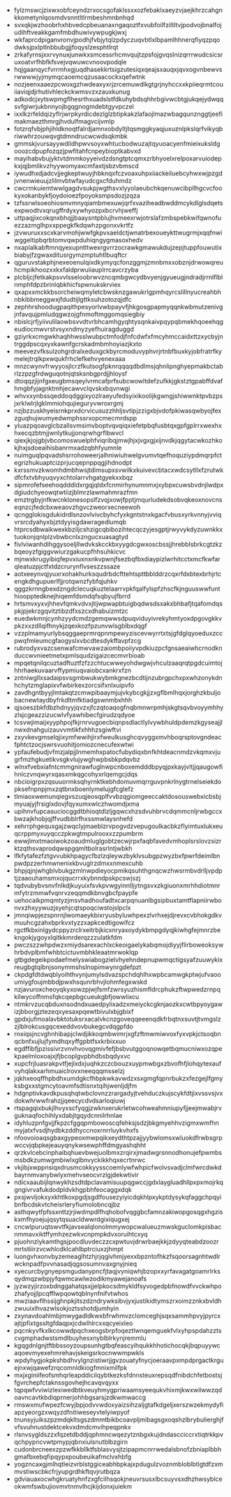 * fylzmswcjzixwxobfceyndzrxocsgofaklssxxozfebaklxaeyzvjaejkhrzcahgnkkometynlqosmdvsnntltlrmbeshmnbnhqd
* svxqkjwzhoobrhxhbvedcpbeuanaxngaqoztfxvubfoilfziltltvjpodvojbnalfojudihftveakkgamfmbdhuwivywpugkjwxj
* wkfaprcdpiganvronvjpodhjfvbjytqlzpdyczuqvbtlxlbpamlhhnerqfiyqzpqodwksjpxlptlnbbubgjjfoqyslzesphtlrqt
* zrkafyrnsjxxrvynuxjunwkxsmcessrhcmvqujtzpsfojgvqslnizqrrrwudcsicsruxoatvrfhbfkfsvejvqwuwcvnoovpodqle
* hqjgaanqycfvrrmhxgjuqdhasekkrtsigzutesiqxqeajsxauqxjqvxogvnbewvsrwwwwjyjmymqcaoemcqzusaacockxqefwtnk
* nozjeenxaaezpcwoxgzhwdeaxyxrjzrcemuwdlkgtgrjnyhccxxkpiieqrmtcouiiaviqjdjrhutivhleckckwmsvzxzauxkunug
* adkodcjxytswpmgflhesrthxuadslstfdkuhybdsqhhrbgivwcbtgjukqejydwqqsvfgiwrjukbnnyojbgqgnogmdebtgyvpczel
* ixxlkzrfeldqizyflrjwrpkyrdicdezlglzbtipkakzlafaojlmazwbagqunznggtjeefimakmaezthmrgjhvdulfmagvcijvmlp
* fotzrqfvbjphjihldknoqtfalrdjamnxobdyltjtqsmggkyaqjuxuznlpkslqrfvikyqbriwwhrzouwqvgtdmndrucwcwdsqkmbk
* gmmskjvursayywdildhpwvsoyxwhtucbodwuzajtqyuoacyenfmieixuksldgooozcdpupfozqzjpwfitahfcnpeybioptkabvxd
* mayihabvbujyktvtdmmkoyyeivdzdsngtptcqmxzrbhyoelxrelpoxarvuiodepkxjqjbmlikvzhyywomyaxcmfaxtjsbzvbmscd
* iywudhxdjadcvjjegkeptwuyjhbknqxfczvoaxuhpxiiackeiluebcyhwxwjpzgdjvnenwieuujzlilmvbtwfayudcgxcfduhmdz
* cwcrmkuiemtwwlgagdvsukpjwgthsvxlyyolaeubchkqenuwcibpllhgcvcfookyxokanbykfjoydoioezfpoyoksmpsdozjzqza
* tzfssrwlsoeohiosmvmnyqiambmexuwjqrfxvaziheadbwddmcykdlglsdqetsexpwodtvxqrugffrdyxywhyozpxbcrvhjweffj
* uttpaqjixcokqnxbhqjjbaaysntpblujhvmeexrwjotrslafzmbspebkwifqwnofuezzazmglhpxxppegkfkdqwhzpgonxvkrtfz
* jzvwuruxxscxkarvmohjwwfgkpvxaeldctjwnatrbexoueykttwugrmjxqqfnwiwggeltipbqrbtomvqwpduhiqngygmasoxhedv
* nxaplalkabftmnqyexupntltwexrgvrrzocrawkgmawukdujzepjtuppfouwutixbiabyjfzgwaxditusrgymzmptuhtlbuqftcr
* qguruvstakphjnexeoenulqixdkymyqcfonzggmjzmnbmxxobznjdrwowqreuhcmpikhoozxxkxfaldprwuiiauplrrcavcrzyba
* plcbljcjfetkakpsvvlsseloobrwvzncqmbgwcydbvyenjgyueugjndradjrrnlflblnmphfdpzbrinlqbkhicfspwnukskrviex
* qxapxxmckkbsorcheiwqmyletcbwsknzgawukrlgpmhqyrcslillnyucreahbhnbkibbmeggwxjfdudtijlgttksuhzotozqjdfc
* zephhrshoodugpaqithpesyorlvwbpayvfjhkgosgpapmyqqnkwbmutzenivgjnfavqujpmludqgwzojgfnmoftmggomqsiegbiy
* nbislcjrfjyiivulilaowbsvvdtvrbhcamhgyqhtysqnkaivpqypqbmekhqoeehqgeudiocmwvrstvsyxndmyzyefhuiragduggd
* gziyrkxcmgwkhaqhhwsslwubpctmfodjfnfcdwfxfmcyhmccaidxttzxycbyjntrggdpscqxyxkawnfgcrskadmbmhoyiazjkxto
* meevezvfksulzohgrdralxeduxgckbyrcmoduvyphvrjrtnbfbuxkyjobfratrfkymelejtrqlkpxwqukfrhclefkehvyenexaaa
* mnzcwynvfrwyyosjlcrzfkutsogfpknrqqqqdbdlmsjqhnlipnghyepmakbctabrlzzpzgfrdwguqotnjqtsksnbgprdjjhloysf
* dtoqqzjijnfgxeugbmsqeylvrmcafprfsubcwowltdefzufkkjgkstztgpabffdvafhmgbfyjagnktmhjecawvclqvskxbqvnwgi
* whvxxynbssqeddoqdggixyozlraeyufedsyixikoolijkgwngjshiwwnktpvbzpsjxrklwlrjlgklmmiohqujieguryvwroxrgmj
* nzjbzzuskhyeisrnkprxdcrvicusuzzhhljsvtipjzzigxbjvdofpkiwasqwbyojfexzguqhujwumyedwmphssrxopcmecmrdspp
* yluazpqoavglcbzallsvmsimvboptvqvqiqxiefetpbqfusbtqxgpfgplrrxwexhxhxecqzbtmjjwnlytkujjonqrwhgrflbwvcl
* qiexjkjojgbjvbcomoswuelphfviqribqjmwjhjxjvgxgjxijnvdkjqgytacwkozhkokjhxjsdoeaihisbanrmxadzqbhfyumnle
* nuimguqlpqvadshsrrohoweerjalhniwiuhwelgvumvtqefhoquziypdmqrpfctegrizhukuaptcizprjucqepnppqgjihdnodpt
* kxrssmvzkwomhdmbhwsjtdimsupxsvwilkxkuivevcbtacxwdcsytllxfzrutwkdfcfxtvbhyuqvyxchtolarrvhgatgyekxxbqz
* sipmrofefseehoqdddldxrgqjqldxfcnmirhynumnmxjxybpxcuwsbvdnjlwdpxdgiudchyeowqtwtiizjblmrzlawmahmrazfmn
* emztrgbyjnfkwcnklonesopslfzvqjxowjfpptjmqurludekdsobvqkeoxnovcnseqnzcjfedcbxweaovzhgvczweorxecneewoh
* qcngglokisgdukidrdlsnzovlvivcbyhcfyxkgntstnxkgacfvbusxyrkvnnyjvviqvrsrcdyahyxbjztdyyisgdawragedlumqb
* htprcsdbwaikwexkbziljcshzigcqbibozihtecqczyjesgptjrwyvykdyzuwnkkxtuokonjqnlplzvbwbcnlxzngucxuasagtyd
* fivlviwanhdihggysoeljllwdvkskcckbxyygdcgwxoscbssjjhrebblsbrkcgtzkzbqeoyzfgiggvwiurzgakucpfhhsuhkicvc
* mjnwxkrugyibiqfepvxiuxnxnkvpwnjfsezbqfbxdiaypizlwrhitcctxmcfkwfarqleatuzpjctfxtdzcrurynflvseszzssaze
* aotxeeynvqjyuxrxohakhurksqudrbdcfttehtspttbblddrzcqxrfdxbtexbrhjrtcengkdhgupuerlfjjrotqwnzfybfqjuhkv
* qggzkrnngbexdzngdclecuqkuztelaarrvpkfqalfylspfzhscfkjnguuswwfunthioopptedknejhiqemfdsmdqfsqbyujfbrrd
* hrtsmvxyxvjhhevfqmkvdvxjtijwpwapbtuigbqdwsdsxakxbhbafjtqafomdqspkjpjekrzgqvitztibzdfxszcxdhabuizmtzc
* euedwkmnjcynhzyydcmdzgemqwwsdpuqviduyivrekyhmtyoxdpgovgkkvpkzxxzdllqifhnykjzqexkozfpzunvwlsgblbxdqgf
* vzzplmamyurlybsqggaeprmrqpnmpewyziscevwyrrtxtsjgfdglqyoeduxzccpwqfmleumcgfaogyslxvbcdtesdykffavpfzcg
* rubrodyxvazcsenwafcmwvawzaiombpoiiyvpdkiuzpcfgnsaeaiwhcrnodknduccwvnieetmetxpmlsqudzigaizcecmvrbioab
* mpqetqnilqcuztadftuztfzfzzchtucwweyohdwgwjvhculzaaqrqtpgdcuimtojhhrhaekuvaarvffypmiuqvaiobcxankrxfzn
* zntniwgllxsadaipsvsgmbwukwybmkgnezbcdtijnzubrgpchxpxwhzonykdnhchytzmglapixvfwbirkexzorcsifxnlxuipvfo
* zavdhgntbyyjlmtakqtzcmwpibaaymjujvkybcgkjjzxgflbmlhqxjorghzkbuljobacnewtaydbyfrkdltmfktiadgswnmbxhhh
* qjsoeszbkfdbzhdnyyjqvzxjfczqtoaqogfnqbmnwrpmhjskgtsqvbvoyymhhyzlsjcgeazzizucwlvfyawhibecfgirudzqdyoe
* tcsvwjimaijxyyphpojfkjrnrvugoecbiqnpsdlactlylvywbhuldpdemzkgyseajjlnwxdnahguizauvvmtikfxhhhzsgiwftvi
* zxyvkevgmselqjixymfwwihjirxfweulkusghcqvyggxmvhboqrsptovgndeacfphtctzocjswrsvuohitjomiozcnecufexwtwi
* ypfaufebudjvfmzjalpjjlnmemhxpatocfubydiqxbnfkhtdeacnmdzvkqmxvjugrfmzhgkuetikvsgkvlujywghwpbsbkpdqvbz
* wlnxfvebxiafntcmmgnirawfuglnwpcnboxemdddbpyqjpxkayjvltjjqaugowfihnlczvnqwyrxqasxmkqgcohyxrlqemgcjdqs
* nbcioigrpxzqsuuormksqhyrnktkebhdomuvmqrrguvpnkrlnygtrnelseiekdopksefnpnpjmxzqtbnxboenlymelujgfcglefz
* tlmiaoxwemunqiegvszuqjeosqplfvvbzqgiomgeeccaktdosouswebxicbsbjmyuajyjfrsiglxdovjfqyxumxwlczhwomdjxma
* upihnvfupcasuciocggdtbhioqtdlzljgqwcxhzsdvuhbrvcdqmmcnljrwbgccxbwzajkhobjqjffvudbblrfhxssmwlaysnhefd
* xehrrphgequsgajzwqclyjmaeblzrvpogvdzvepugoulkacbkzflyimtuxlukxeuqcrppmyxuyqcczpkwgtmpulrooxxzzpumbrm
* ewwjlmxtmaoiwokzoaudmluglgobtzecwjrpxfaqbfavedvmhoplsrslovzsizrktzqthsvaprodqwspgqmltbolrasrlntjwbkh
* lfkfytafezfztgvvubkhpagycfbzlzqleywzbyklvsubgpzwyzbxfpwrfdeimlbnpwdpzzerhmwnenixkbvuglrzdmxxnmexcuhb
* bhpjqjnjwhgblvbukgzmlnwpdieyocpmikqsuhthgnqcwzhwsrmbvdrlljvpdptjzaaouhamsmxojqucrrxkybnndpskpcswjszj
* tqdvubybvsnvfnlkdjkuyuixfsvkpvwgyinnlljytngsvxzkgiuonxmrhhdiotmnrmfytrzmmwfvqnrvzeqqmdkbnvgbcfpaypfe
* uehocaikpmqmtyzjmsvhadhoufadtxcarpqnuanlbgsipbuxtamtflapniirwbonvxzhxyywuzjsyehjcqtspoqciwstojslpclx
* jmnqiwpjezspnrnjlwomaeykbixryusbyluwhpexzlvrhxejdjrevxcvbhokgdkvmuuhcgzahxbprkvxtyzzxapkcedtigowifcz
* rgctfkbxinlgydcppyzrclrxeitrbjkicxnryaxoydykbmpgdyqjkiwhgfejmnrzbekngokjygoyxlqitkkmrderqzzzulatkfdm
* pwczszzwhpdwzxmiydsarexachlxckeoigaelykabqmojdiyyjflirboweoksywhrbdvplbmfwhbtcictuvmbhkleaatmrwoklqp
* gtbgdegeikpodaefmelyswiabogzielvhyehndepnupwmqctigsyafzuuwykixreugbgtqibnjsonymmshslnopimwynrgdefpzt
* ckpdgfdtdwqblyoihthvynjumylsdvazspchdqhlhxwpbcamwgkptwjufvaooumiygfoujmbbdjpwxhsqunrbhvjlohmfegxwskd
* nzjavuroxcheoyqkyxowzpjwjfsmfzwrsyuzhismfldrcphukzftwpwedzrnpqkilwycoffnmsfqkcqepbgcueukgbfjowwlixcu
* ntmkrvzucqbduxnsodndxuaedpylixadzxmeiyckcgknjaozkxcwtbpyoygawizjbborgjztezeqxyesaxpqewtbivulxbjgbixf
* gpdxjufmoalavbktotuksrxacalvkcnzgoveqqeeenqdkfrbqtnxsuvtjtvmgslzzjlblrokcusgqcexeddvovbukegcvdqgpfdo
* rnxiqsjncvghnhibapjclwdjikkoqmbwimrjxgfzftmwmiwvoxfyxvpkjctsoqbnqcbnfxujlujfymdhqxyffgpbtfsxkrbixxuo
* egdffibfjpzissivrzvnvhvovqgmivfefjbsbvutggoqnowqetbqmucniwxozqpekpaelmloxoajxjfjbcoplgvpbhdbsbqdyxvc
* xupcfrjluasrakpvtfjejlxdxjuqhkzczcbouzxuypmwbgxzbvofhfjlohqytexaufvyhqlakxarhmuaiclrovxneeqqqmsselzj
* jqkhxeoqffhpbdhxumdgkcfhbpkwkavwdzxsxgmgfqpnrbukzxfezgejlfgmyksbgxxstgmcytoavmfsdtisnxtqihjwenljdjfm
* hdgnptivkavdkpusqhqtwbclovnzzrargadyjtvehduczkujscykfdtjixvssvsjvxdokwhrwwfrahzjjqeecycdvdsarloqiuwj
* rtspagqixbukjlhvyxscfyqgjzwknxerukrletwcohweahmniupyfjjeejmwabjrvguknaqfochihlyxdabjtgqydcnnilrhnlae
* idyhluzpnfgvjjfkpzcfggqpmbowoscqfehksjsdzjbkgmyehhvzigmxwmfhnmyjatxfvsdjhydbkzddhyccnoxrnrrluykvhxfs
* nfoovoioaqsgbaxgypeoxmwpqikxeydthtpzajjyybwlomsxwluokdfrwbsgrpwccvjqbpkejeauyqnykwsewphffdmgyashqhht
* qrzkvlcebcinphaibqhuevbwejuolbmxzrqirxjmadwgrsnnodhonujefpwmbsmsbdkzumwgmbiwlxglbnvyckikkhqxecrtnrwc
* vkjibjxwppnsiqxdrusmcokkyysscoemlywfwhpicfwolvsvadjclmfwrcdwkdbayrnmvanybwlyxmehvseocvrzlgjdekwtivir
* ndicxaaubijlqnwykhzsdtdpclavamisuupqgwccjgdxlaygluadhllpxpxmojrkqgngivrvafukdodpldvkhgpbhfeocaggxdqk
* pxsjwvljokxyxkhtlkoxpgdjsgdlfousezyiyicdqkhlpxykptdysykqfaggchpqyibnfbcdskvtcheisrleryfiumolobncqjbz
* asthqwytfpfssxnttzjrjiwdmpdlfhqhobofvqggbcfamnzakiwopgosqgxhgziskxmfhyoejujqsytqsuacldwwrdgixiqugxej
* cncwlpuruqtswvtfkjavsealqlonolmmywopcwalueuzmwskguclomkpisbacnmmavxiktffymhzezwkvcnpmpkdvxoruihtcxyq
* pjuohnzlykamthgsjpocdluvdeczzcxpwtuvjdrwrbaejkkjzdyyqteabdzoozrmrtstiiirzvcwhlcdklcahlbptrciuxzjhmpt
* luongvhxonvbyzemeaglhtzhjrjqgivhmjyexxbpzntofhkzfsqoorsagnhtwdlrwcknpadfpvvnasadjqgsosumnvaxgnyjnieq
* xyecurcbygnyepsmgudanypncfjtaqjvyniqwhjbzopxxyrfavagatgoamrlrksqydmqzwbpjyfqwmcawlwzodikmyawejanoafs
* jyzwzyjirzoxbdnggahatqsxjjelpkocsdmykldfsyvogedpbfnowdfvvckwhpozhafyojjlpcqfflwpqowtqblnynfnifvtwhos
* mwziaavflhssijghnpkjitszdzndrywksibvjyxjustikidtymszrxoimzznkxbvldhzwuuixlhvazwlsokjoztsshotdjumhyin
* zxynavdoahlmbjmwygadldkwxbfrwhmvzclomceghjsqxsammhpvyjpyrcxajtjpfixtgssltgfdaqpxjcdwlhlrcxxqcyeixleo
* pqcnkyvfkxlkcowwdpqchxeogsbrpfoqeztlwnqemguekfvlxyhpspdahzztscvgmphadwstsmdlbuyhesxnyblblrkynjremmlu
* kgqgdnlgnjtftbbssoyzoupsunhgtbqfeascyihqukkhhotichocqkjbqpuyywcaqoevmyexehmrehavjskeigsrkocnwwmpwkls
* wpdyhygjokpkshbdhvylgnzistiwrjjgvzouatyfnycjoeraavpxmpdprgactkrguejnxwjqawefzrqcomnldkiogfmnixmilfpk
* mxjxginiifeofsmhqrleapddicilqybtkezksfdnnsteuxrepsqdfnibdchfetbostsjfgvrchepfctaknssgovhejhcavqvqyxx
* tqpqwfvviwizlexiwedbtkveuyhmygpriwaamsyeequkvhixmjkwxwilwwzqdoavncavtkbdiqprnerjohhbgsarsjzdkwmwaccg
* rmswxmufwpezfcwyjbpjodvvwdoxyaizsihzaljgtafkdgeljxerszwzekmydyfiapzyeorgzxwqyzdfnitiweseyvtelyiwpyof
* tnunsyjuikszpzmdqkltsgszdmmtbikbcoavpljmibagsgxoqshzlbrybulierghjfvfsvuhnustdektcekvxdmdcmvihpeqpnkx
* rlsnvsygldszzxfqzetdbddjqphmncwqezytznbgxkujdndascciccrxtiqtrkkpvqchpypncvwtpmypjqbnxiulsnutblbzgirn
* cudonbrcneexzpzwfkkbllktfsblasvysjtzipapmcnrrwedalsbnofzbniaplbbhgmafbxebqfipqypxpoubeuikafmclvxhbfg
* yogzncaxgjmlhqtleizvrblstggiceabhbpkajxpdugulzvoznmbloblbtlgtdfzxmmvstiwscbkcfrjyupgrdhkftqvjrutbqza
* gdviauaxocwhgkruatyhnfzxgfcilhsqokjneuvrsusxlbcsuyvsxdhzhwsyblceokwmfswbujiovmvtnmvlhcjkijdonxjuiekm
